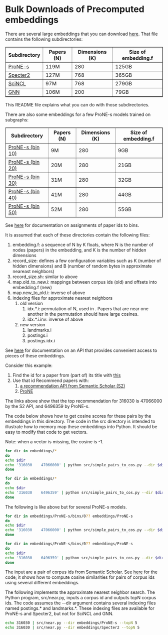 # Bulk Downloads of Precomputed embeddings

There are several large embeddings that you can download <a href="http://34.204.188.58/files/embeddings/">here</a>.  That file contains
the following subdirectories:
<table border="1">
  <tr><th>Subdirectory</th> <th>Papers (N)</th><th>Dimensions (K)</th><th>Size of embedding.f</th></tr>
  <tr><td><a href="http://34.204.188.58/files/embeddings/ProNE-s">ProNE-s</a></td><td>119M</td><td>280</td><td>125GB</td></tr>
  <tr><td><a href="http://34.204.188.58/files/embeddings/Specter2">Specter2</a></td><td>127M</td><td>768</td><td>365GB</td></tr>
  <tr><td><a href="http://34.204.188.58/files/embeddings/SciNCL">SciNCL</a></td><td>97M</td><td>768</td><td>279GB</td></tr>
  <tr><td><a href="http://34.204.188.58/files/embeddings/GNN">GNN</a></td><td>106M</td><td>200</td><td>79GB</td></tr>
</table>

This README file explains what you can do with those subdirectories.
<p>

There are also some embeddings for a few ProNE-s models trained on subgraphs:

<table border="1">
  <tr><th>Subdirectory</th> <th>Papers (N)</th><th>Dimensions (K)</th><th>Size of embedding.f</th></tr>
  <tr><td><a href="http://34.204.188.58/files/embeddings/ProNE-s/bins/010">ProNE-s (bin 10)</a></td><td>9M</td><td>280</td><td>9GB</td></tr>
  <tr><td><a href="http://34.204.188.58/files/embeddings/ProNE-s/bins/020">ProNE-s (bin 20)</a></td><td>20M</td><td>280</td><td>21GB</td></tr>
  <tr><td><a href="http://34.204.188.58/files/embeddings/ProNE-s/bins/030">ProNE-s (bin 30)</a></td><td>31M</td><td>280</td><td>32GB</td></tr>
  <tr><td><a href="http://34.204.188.58/files/embeddings/ProNE-s/bins/040">ProNE-s (bin 40)</a></td><td>41M</td><td>280</td><td>44GB</td></tr>
  <tr><td><a href="http://34.204.188.58/files/embeddings/ProNE-s/bins/050">ProNE-s (bin 50)</a></td><td>52M</td><td>280</td><td>55GB</td></tr>
</table>

See <a href="bin_assignments.md">here</a> for documentation on assignments of paper ids to bins.
<p>
It is assumed that each of these directories contain the following files:
<ol>
  <li>embedding.f: a sequence of N by K floats, where N is the number of nodes (papers) in the embedding, and K is the number of hidden dimensions</li>
  <li>record_size: defines a few configuration variables such as K (number of hidden dimensions) and B (number of random bytes in approximate neareast neighbors)</li>
  <li>record_size.sh: similar to above</li>
  <li>map.old_to_new.i: mappings between corpus ids (old) and offsets into embedding.f (new)</li>
  <li>map.new_to_old.i: inverse of above</li>
  <li>indexing files for approximate nearest neighbors
    <ol>
      <li>old version
	<ol>
	  <li>idx.*.i: permutation of N, used in .  Papers that are near one another in the permutation should have large cosines.</li>
	  <li>idx.*.i.inv: inverse of above</li>
	</ol>
      </li>
      <li>new version
	<ol>
	  <li>landmarks.i
	  <li>postings.i</li>
	  <li>postings.idx.i</li>
	</ol>
      </li>
    </ol>
</ol>

See <a href="http://34.204.188.58/similar_documentation.html">here</a> for documentation on an API that provides convenient access to pieces of these embeddings.
<p>
Consider this example:
<ol>
  <li>Find the id for a paper from (part of) its title with <a href="http://34.204.188.58/cgi-bin/paper_search?query=Personalizing%20Search%20via%20Association">this</a></li>
  <li>Use that id Recommend papers with:
    <ol>
      <li><a href="http://34.204.188.58//cgi-bin/recommend_papers?id=CorpusId:316030&method=s2_api&fields=citationCount,externalIds,title&score1=ProNE,Specter">a recommendation API from Semantic Scholar (S2)</a></li>
      <li><a href="http://34.204.188.58//cgi-bin/recommend_papers?id=CorpusId:316030&method=ProNE&fields=citationCount,externalIds,title&score1=ProNE,Specter">ProNE</a></li>
      </ol>
</ol>

The links above show that the top recommendation for 316030 is 47066000 by the S2 API, and 6496359 by ProNE-s.
<p>
  The code below shows how to get cosine scores for these pairs by the embeddings in this directory.  The code in the src directory is intended to illustrate how to memory map these embeddings into Python.  It should be easy to modify that code to get vectors.
<p>
    Note: when a vector is missing, the cosine is -1.

```sh
for dir in embeddings/*
do
echo $dir
echo '316030    47066000' | python src/simple_pairs_to_cos.py --dir $dir
done

for dir in embeddings/*
do
echo $dir
echo '316030    6496359' | python src/simple_pairs_to_cos.py --dir $dir
done
```
    
The following is like above but for several ProNE-s models.

```sh
for dir in embeddings/ProNE-s/bins/0?? embeddings/ProNE-s
do
echo $dir
echo '316030    47066000' | python src/simple_pairs_to_cos.py --dir $dir
done

for dir in embeddings/ProNE-s/bins/0?? embeddings/ProNE-s
do
echo $dir
echo '316030    6496359' | python src/simple_pairs_to_cos.py --dir $dir
done
```
    

The input are a pair of corpus ids from Semantic Scholar.  See <a href="../src/">here</a> for the code; it shows how to compute cosine similarities for pairs of corpus ids using several different embeddings.

<p>
  The following implements the approximate nearest neighbor search.  The Python program, src/near.py, inputs a corpus id and outputs topN corpus ids.  The code assumes the --dir argument contains several indexing files named postings.* and landmarks.*.
  These indexing files are available for ProNE-s and Specter2, but not for SciNCL and GNN.  

```sh
echo 316030 | src/near.py --dir embeddings/ProNE-s --topN 5
echo 316030 | src/near.py --dir embeddings/Specter2 --topN 5
```

